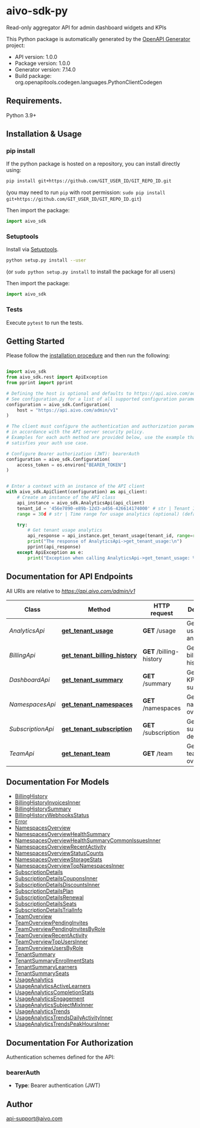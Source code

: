 # aivo-sdk-py
Read-only aggregator API for admin dashboard widgets and KPIs

This Python package is automatically generated by the [OpenAPI Generator](https://openapi-generator.tech) project:

- API version: 1.0.0
- Package version: 1.0.0
- Generator version: 7.14.0
- Build package: org.openapitools.codegen.languages.PythonClientCodegen

## Requirements.

Python 3.9+

## Installation & Usage
### pip install

If the python package is hosted on a repository, you can install directly using:

```sh
pip install git+https://github.com/GIT_USER_ID/GIT_REPO_ID.git
```
(you may need to run `pip` with root permission: `sudo pip install git+https://github.com/GIT_USER_ID/GIT_REPO_ID.git`)

Then import the package:
```python
import aivo_sdk
```

### Setuptools

Install via [Setuptools](http://pypi.python.org/pypi/setuptools).

```sh
python setup.py install --user
```
(or `sudo python setup.py install` to install the package for all users)

Then import the package:
```python
import aivo_sdk
```

### Tests

Execute `pytest` to run the tests.

## Getting Started

Please follow the [installation procedure](#installation--usage) and then run the following:

```python

import aivo_sdk
from aivo_sdk.rest import ApiException
from pprint import pprint

# Defining the host is optional and defaults to https://api.aivo.com/admin/v1
# See configuration.py for a list of all supported configuration parameters.
configuration = aivo_sdk.Configuration(
    host = "https://api.aivo.com/admin/v1"
)

# The client must configure the authentication and authorization parameters
# in accordance with the API server security policy.
# Examples for each auth method are provided below, use the example that
# satisfies your auth use case.

# Configure Bearer authorization (JWT): bearerAuth
configuration = aivo_sdk.Configuration(
    access_token = os.environ["BEARER_TOKEN"]
)


# Enter a context with an instance of the API client
with aivo_sdk.ApiClient(configuration) as api_client:
    # Create an instance of the API class
    api_instance = aivo_sdk.AnalyticsApi(api_client)
    tenant_id = '456e7890-e89b-12d3-a456-426614174000' # str | Tenant ID to get usage for
    range = 30d # str | Time range for usage analytics (optional) (default to 30d)

    try:
        # Get tenant usage analytics
        api_response = api_instance.get_tenant_usage(tenant_id, range=range)
        print("The response of AnalyticsApi->get_tenant_usage:\n")
        pprint(api_response)
    except ApiException as e:
        print("Exception when calling AnalyticsApi->get_tenant_usage: %s\n" % e)

```

## Documentation for API Endpoints

All URIs are relative to *https://api.aivo.com/admin/v1*

Class | Method | HTTP request | Description
------------ | ------------- | ------------- | -------------
*AnalyticsApi* | [**get_tenant_usage**](docs/AnalyticsApi.md#get_tenant_usage) | **GET** /usage | Get tenant usage analytics
*BillingApi* | [**get_tenant_billing_history**](docs/BillingApi.md#get_tenant_billing_history) | **GET** /billing-history | Get tenant billing history
*DashboardApi* | [**get_tenant_summary**](docs/DashboardApi.md#get_tenant_summary) | **GET** /summary | Get tenant KPI summary
*NamespacesApi* | [**get_tenant_namespaces**](docs/NamespacesApi.md#get_tenant_namespaces) | **GET** /namespaces | Get tenant namespaces overview
*SubscriptionApi* | [**get_tenant_subscription**](docs/SubscriptionApi.md#get_tenant_subscription) | **GET** /subscription | Get tenant subscription details
*TeamApi* | [**get_tenant_team**](docs/TeamApi.md#get_tenant_team) | **GET** /team | Get tenant team overview


## Documentation For Models

 - [BillingHistory](docs/BillingHistory.md)
 - [BillingHistoryInvoicesInner](docs/BillingHistoryInvoicesInner.md)
 - [BillingHistorySummary](docs/BillingHistorySummary.md)
 - [BillingHistoryWebhooksStatus](docs/BillingHistoryWebhooksStatus.md)
 - [Error](docs/Error.md)
 - [NamespacesOverview](docs/NamespacesOverview.md)
 - [NamespacesOverviewHealthSummary](docs/NamespacesOverviewHealthSummary.md)
 - [NamespacesOverviewHealthSummaryCommonIssuesInner](docs/NamespacesOverviewHealthSummaryCommonIssuesInner.md)
 - [NamespacesOverviewRecentActivity](docs/NamespacesOverviewRecentActivity.md)
 - [NamespacesOverviewStatusCounts](docs/NamespacesOverviewStatusCounts.md)
 - [NamespacesOverviewStorageStats](docs/NamespacesOverviewStorageStats.md)
 - [NamespacesOverviewTopNamespacesInner](docs/NamespacesOverviewTopNamespacesInner.md)
 - [SubscriptionDetails](docs/SubscriptionDetails.md)
 - [SubscriptionDetailsCouponsInner](docs/SubscriptionDetailsCouponsInner.md)
 - [SubscriptionDetailsDiscountsInner](docs/SubscriptionDetailsDiscountsInner.md)
 - [SubscriptionDetailsPlan](docs/SubscriptionDetailsPlan.md)
 - [SubscriptionDetailsRenewal](docs/SubscriptionDetailsRenewal.md)
 - [SubscriptionDetailsSeats](docs/SubscriptionDetailsSeats.md)
 - [SubscriptionDetailsTrialInfo](docs/SubscriptionDetailsTrialInfo.md)
 - [TeamOverview](docs/TeamOverview.md)
 - [TeamOverviewPendingInvites](docs/TeamOverviewPendingInvites.md)
 - [TeamOverviewPendingInvitesByRole](docs/TeamOverviewPendingInvitesByRole.md)
 - [TeamOverviewRecentActivity](docs/TeamOverviewRecentActivity.md)
 - [TeamOverviewTopUsersInner](docs/TeamOverviewTopUsersInner.md)
 - [TeamOverviewUsersByRole](docs/TeamOverviewUsersByRole.md)
 - [TenantSummary](docs/TenantSummary.md)
 - [TenantSummaryEnrollmentStats](docs/TenantSummaryEnrollmentStats.md)
 - [TenantSummaryLearners](docs/TenantSummaryLearners.md)
 - [TenantSummarySeats](docs/TenantSummarySeats.md)
 - [UsageAnalytics](docs/UsageAnalytics.md)
 - [UsageAnalyticsActiveLearners](docs/UsageAnalyticsActiveLearners.md)
 - [UsageAnalyticsCompletionStats](docs/UsageAnalyticsCompletionStats.md)
 - [UsageAnalyticsEngagement](docs/UsageAnalyticsEngagement.md)
 - [UsageAnalyticsSubjectMixInner](docs/UsageAnalyticsSubjectMixInner.md)
 - [UsageAnalyticsTrends](docs/UsageAnalyticsTrends.md)
 - [UsageAnalyticsTrendsDailyActivityInner](docs/UsageAnalyticsTrendsDailyActivityInner.md)
 - [UsageAnalyticsTrendsPeakHoursInner](docs/UsageAnalyticsTrendsPeakHoursInner.md)


<a id="documentation-for-authorization"></a>
## Documentation For Authorization


Authentication schemes defined for the API:
<a id="bearerAuth"></a>
### bearerAuth

- **Type**: Bearer authentication (JWT)


## Author

api-support@aivo.com


